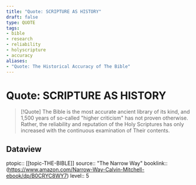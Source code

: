 ```yaml
---
title: "Quote: SCRIPTURE AS HISTORY"
draft: false
type: QUOTE
tags:
- bible
- research
- reliability
- holyscripture
- accuracy
aliases:
- "Quote: The Historical Accuracy of The Bible"
---
```


# Quote: SCRIPTURE AS HISTORY
> [!Quote]
> The Bible is the most accurate ancient library of its kind, and 1,500 years of so-called "higher criticism" has not proven otherwise. Rather, the reliability and reputation of the Holy Scriptures has only increased with the continuous examination of Their contents.

## Dataview
ptopic:: [[topic-THE-BIBLE]]
source:: "The Narrow Way"
booklink:: (https://www.amazon.com/Narrow-Way-Calvin-Mitchell-ebook/dp/B0CRYC8WY7)
level:: 5
